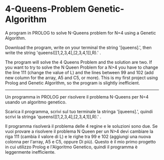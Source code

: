 # 4-Queens-Problem Genetic-Algorithm

A program in PROLOG to solve N-Queens problem for N=4 using a Genetic Algorithm.

Download the program, write on your terminal the string '[queens].', then write the string 'queens([[1,2,3,4],[2,3,4,1]],R).' .

The program will solve the 4 Queens Problem and the solution are two.
If you want to try to solve the N Queen Problem for a N>4 you have to change the line 111 (change the value of L) and the lines between 99 and 102 (add new column for the array, A5 and C5, or more).
This is my first project using Prolog and Genetic Algorithm, so the program is slightly inefficient.

----

Un programma in PROLOG per risolvere il problema N-Queens per N=4 usando un algoritmo genetico.

Scarica il programma, scrivi sul tuo terminale la stringa '[queens].', quindi scrivi la stringa 'queens([[1,2,3,4],[2,3,4,1]],R).' .

Il programma risolverà il problema delle 4 regine e le soluzioni sono due.
Se vuoi provare a risolvere il problema N Queen per un N>4 devi cambiare la riga 111 (cambia il valore di L) e le righe tra 99 e 102 (aggiungi una nuova colonna per l'array, A5 e C5, oppure Di più).
Questo è il mio primo progetto in cui utilizzo Prolog e l'Algoritmo Genetico, quindi il programma è leggermente inefficiente.
